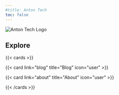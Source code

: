 ```yaml
---
#title: Anton Tech
toc: false
---
```


![Anton Tech Logo](/images/anton_tech.jpeg)

## Explore

{{< cards >}}

<!-- {{< card link="docs" title="Docs" icon="book-open" >}} -->

{{< card link="blog" title="Blog" icon="user" >}}

{{< card link="about" title="About" icon="user" >}}

{{< /cards >}}
